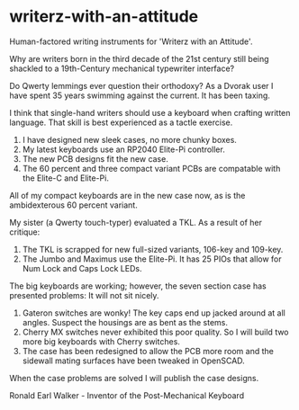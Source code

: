 # writerz-with-an-attitude
Human-factored writing instruments for 'Writerz with an Attitude'.

Why are writers born in the third decade of the 21st century still being shackled to a 19th-Century mechanical typewriter interface?

Do Qwerty lemmings ever question their orthodoxy? As a Dvorak user I have spent 35 years swimming against the current. It has been taxing.

I think that single-hand writers should use a keyboard when crafting written language. That skill is best experienced as a tactle exercise.

1. I have designed new sleek cases, no more chunky boxes.
2. My latest keyboards use an RP2040 Elite-Pi controller.
3. The new PCB designs fit the new case.
4. The 60 percent and three compact variant PCBs are compatable with the Elite-C and Elite-Pi.

All of my compact keyboards are in the new case now, as is the ambidexterous 60 percent variant.

My sister (a Qwerty touch-typer) evaluated a TKL. As a result of her critique:

1. The TKL is scrapped for new full-sized variants, 106-key and 109-key.
2. The Jumbo and Maximus use the Elite-Pi. It has 25 PIOs that allow for Num Lock and Caps Lock LEDs.

The big keyboards are working; however, the seven section case has presented problems: It will not sit nicely.

1. Gateron switches are wonky! The key caps end up jacked around at all angles. Suspect the housings are as bent as the stems.
2. Cherry MX switches never exhibited this poor quality. So I will build two more big keyboards with Cherry switches.
3. The case has been redesigned to allow the PCB more room and the sidewall mating surfaces have been tweaked in OpenSCAD.

When the case problems are solved I will publish the case designs.

Ronald Earl Walker - Inventor of the Post-Mechanical Keyboard
   
